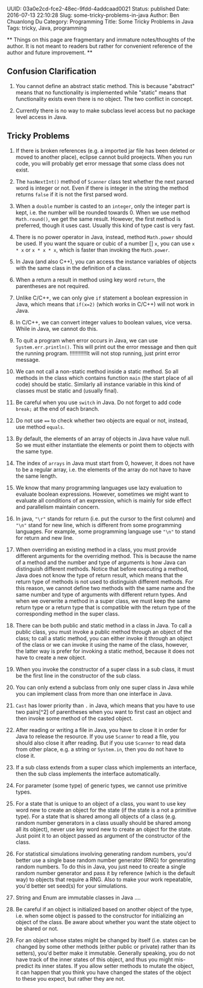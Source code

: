 UUID: 03a0e2cd-fce2-48ec-9fdd-4addcaad0021
Status: published
Date: 2016-07-13 22:10:28
Slug: some-tricky-problems-in-java
Author: Ben Chuanlong Du
Category: Programming
Title: Some Tricky Problems in Java
Tags: tricky, Java, programming

**
Things on this page are
fragmentary and immature notes/thoughts of the author.
It is not meant to readers
but rather for convenient reference of the author and future improvement.
**

## Confusion Clarification

1. You cannot define an abstract static method. 
This is because "abstract" means that no functionality is implemented 
while "static" means that functionality exists even there is no object. 
The two conflict in concept.

2. Currently there is no way to make subclass level access 
but no package level access in Java.

## Tricky Problems

1. If there is broken references (e.g. a imported jar file has been
deleted or moved to another place), eclipse cannot build proejects.
When you run code, you will probably get error message that some class
does not exist.

2. The `hasNextInt()` method of `Scanner` class test whether the next
parsed word is integer or not. Even if there is integer in the string
the method returns `false` if it is not the first parsed word.

3. When a `double` number is casted to an `integer`, only the integer
part is kept, i.e. the number will be rounded towards 0. When we use
method `Math.round()`, we get the same result. However, the first
method is preferred, though it uses cast. Usually this kind of type
cast is very fast.

4. There is no power operator in Java, instead, method `Math.power`
should be used. If you want the square or cubic of a number [] `x`,
you can use `x * x` or `x * x * x`, 
which is faster than invoking the `Math.power`.

5. In Java (and also C++), you can access the instance variables of
objects with the same class in the definition of a class.

6. When a return a result in method using key word `return`, the
parentheses are not required.

7. Unlike C/C++, we can only give `if` statement a boolean expression
in Java, which means that `if(x=2)` (which works in C/C++) will not
work in Java.

8. In C/C++, we can convert integer values to boolean values, vice
versa. While in Java, we cannot do this.

9. To quit a program when error occurs in Java, we can use
`System.err.println()`. This will print out the error message and
then quit the running program. !!!!!!!!!!!It will not stop running,
just print error message.

10. We can not call a non-static method inside a static method. So all
methods in the class which contains function `main` (the start place
of all code) should be static. Similarly all instance variable in
this kind of classes must be static and (usually final).

11. Be careful when you use `switch` in Java. Do not forget to add code
`break;` at the end of each branch.

12. Do not use `==` to check whether two objects are equal or not,
instead, use method `equals`.

13. By default, the elements of an array of objects in Java have value
null. So we must either instantiate the elements or point them to
objects with the same type.

14. The index of `arrays` in Java must start from 0, however, it does not
have to be a regular array, i.e. the elements of the array do not
have to have the same length.

15. We know that many programming languages use lazy evaluation to
evaluate boolean expressions. However, sometimes we might want to
evaluate all conditions of an expression, which is mainly for side
effect and parallelism maintain concern.

16. In java, `"\r"` stands for return (i.e. put the cursor to the first
column) and `"\n"` stand for new line, which is different from some
programming languages. For example, some programming language use
`"\n"` to stand for return and new line.

17. When overriding an existing method in a class, you must provide
different arguments for the overriding method. This is because the
name of a method and the number and type of arguments is how Java
can distinguish different methods. Notice that before executing a
method, Java does not know the type of return result, which means
that the return type of methods is not used to distinguish different
methods. For this reason, we cannot define two methods with the same
name and the same number and type of arguments with different return
types. And when we overwrite a method in a super class, we must keep
the same return type or a return type that is compatible with the
return type of the corresponding method in the super class.

18. There can be both public and static method in a class in Java. To
call a public class, you must invoke a public method through an
object of the class; to call a static method, you can either invoke
it through an object of the class or we can invoke it using the name
of the class, however, the latter way is prefer for invoking a
static method, because it does not have to create a new object.

19. When you invoke the constructor of a super class in a sub class, it
must be the first line in the constructor of the sub class.

20. You can only extend a subclass from only one super class in Java
while you can implement class from more than one interface in Java.

21. `Cast` has lower priority than `.` in Java, which means that you
have to use two pairs[^2] of parentheses when you want to first cast
an object and then invoke some method of the casted object.

22. After reading or writing a file in Java, you have to close it in
order for Java to release the resource. If you use `Scanner` to read
a file, you should also close it after reading. But if you use
`Scanner` to read data from other place, e.g. a string or
`System.in`, then you do not have to close it.

23. If a sub class extends from a super class which implements an
interface, then the sub class implements the interface
automatically.

24. For parameter (some type) of generic types, we cannot use primitive
types.

25. For a state that is unique to an object of a class, you want to use
key word new to create an object for the state (if the state is a
not a primitive type). For a state that is shared among all objects
of a class (e.g. random number generators in a class usually should
be shared among all its object), never use key word new to create an
object for the state. Just point it to an object passed as argument
of the constructor of the class.

26. For statistical simulations involving generating random numbers,
you'd better use a single base random number generator (RNG) for
generating random numbers. To do this in Java, you just need to
create a single random number generator and pass it by reference
(which is the default way) to objects that require a RNG. Also to
make your work repeatable, you'd better set seed(s) for your
simulations.

27. String and Enum are immutable classes in Java ....

28. Be careful if an object is initialized based on another object of
the type, i.e. when some object is passed to the constructor for
initializing an object of the class. Be aware about whether you want
the state object to be shared or not.

29. For an object whose states might be changed by itself (i.e. states
can be changed by some other methods (either public or private)
rather than its setters), you'd better make it immutable. Generally
speaking, you do not have track of the inner states of this object,
and thus you might mis-predict its inner states. If you allow setter
methods to mutate the object, it can happen that you think you have
changed the states of the object to these you expect, but rather
they are not.

